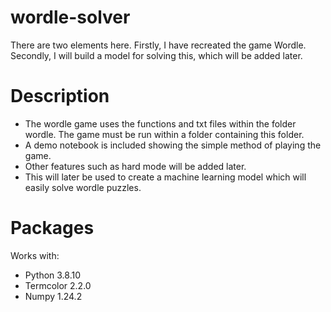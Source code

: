 # wordle-solver
There are two elements here. Firstly, I have recreated the game Wordle. Secondly, I will build a model for solving this, which will be added later. 

# Description
- The wordle game uses the functions and txt files within the folder wordle. The game must be run within a folder containing this folder. 
- A demo notebook is included showing the simple method of playing the game. 
- Other features such as hard mode will be added later.
- This will later be used to create a machine learning model which will easily solve wordle puzzles.

# Packages
Works with:
- Python 3.8.10
- Termcolor 2.2.0
- Numpy 1.24.2
